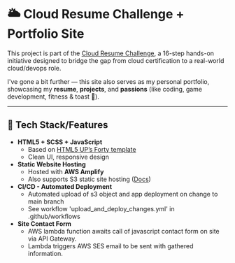 # 🌥️ Cloud Resume Challenge + Portfolio Site

This project is part of the [Cloud Resume Challenge](https://cloudresumechallenge.dev/docs/the-challenge/aws/), a 16-step hands-on initiative designed to bridge the gap from cloud certification to a real-world cloud/devops role. 

I've gone a bit further — this site also serves as my personal portfolio, showcasing my **resume**, **projects**, and **passions** (like coding, game development, fitness & toast 🍞).

---

## 🔧 Tech Stack/Features

- **HTML5 + SCSS + JavaScript**
  - Based on [HTML5 UP’s Forty template](https://html5up.net/forty)
  - Clean UI, responsive design
- **Static Website Hosting**
  - Hosted with **AWS Amplify**
  - Also supports S3 static site hosting ([Docs](https://docs.aws.amazon.com/AmazonS3/latest/userguide/WebsiteHosting.html))
- **CI/CD - Automated Deployment**
  - Automated upload of s3 object and app deployment on change to main branch
  - See workflow 'upload_and_deploy_changes.yml' in .github/workflows
- **Site Contact Form**
  - AWS lambda function awaits call of javascript contact form on site via API Gateway.
  - Lambda triggers AWS SES email to be sent with gathered information.
